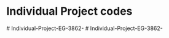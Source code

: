 # Individual Project codes
#   I n d i v i d u a l - P r o j e c t - E G - 3 8 6 2 -  
 #   I n d i v i d u a l - P r o j e c t - E G - 3 8 6 2 -  
 